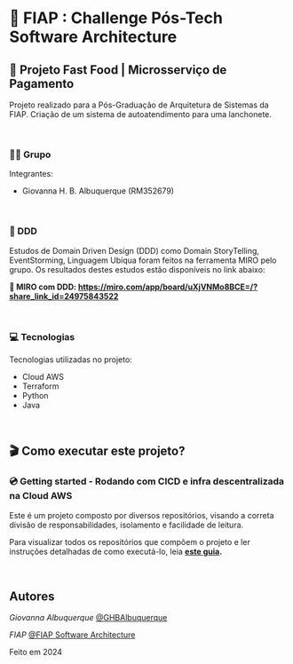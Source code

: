# 🚀 FIAP : Challenge Pós-Tech Software Architecture
## 🍔 Projeto Fast Food | Microsserviço de Pagamento

Projeto realizado para a Pós-Graduação de Arquitetura de Sistemas da FIAP. Criação de um sistema de autoatendimento para uma lanchonete.

<br/>

### 👨‍🏫 Grupo

Integrantes:
- Giovanna H. B. Albuquerque (RM352679)

<br/>

### 📍 DDD

Estudos de Domain Driven Design (DDD) como Domain StoryTelling, EventStorming, Linguagem Ubíqua foram feitos na ferramenta MIRO pelo grupo.
Os resultados destes estudos estão disponíveis no link abaixo:

**🔗 MIRO com DDD: https://miro.com/app/board/uXjVNMo8BCE=/?share_link_id=24975843522**

<br/>

### 💻 Tecnologias

Tecnologias utilizadas no projeto:

* Cloud AWS
* Terraform
* Python
* Java

<br/>

## 🎬 Como executar este projeto?

### 💿 Getting started - Rodando com CICD e infra descentralizada na Cloud AWS

Este é um projeto composto por diversos repositórios, visando a correta divisão de responsabilidades, isolamento e
facilidade de leitura.

Para visualizar todos os repositórios que compõem o projeto e ler instruções detalhadas de como executá-lo, leia **[este guia](https://github.com/GHBAlbuquerque/fiap-postech-fastfood-orquestrador/tree/main?tab=readme-ov-file#-como-executar-este-projeto).**

<br/>

## Autores

*Giovanna Albuquerque* [@GHBAlbuquerque](https://github.com/GHBAlbuquerque)

*FIAP*  [@FIAP Software Architecture](https://postech.fiap.com.br/curso/software-architecture/)

Feito em 2024